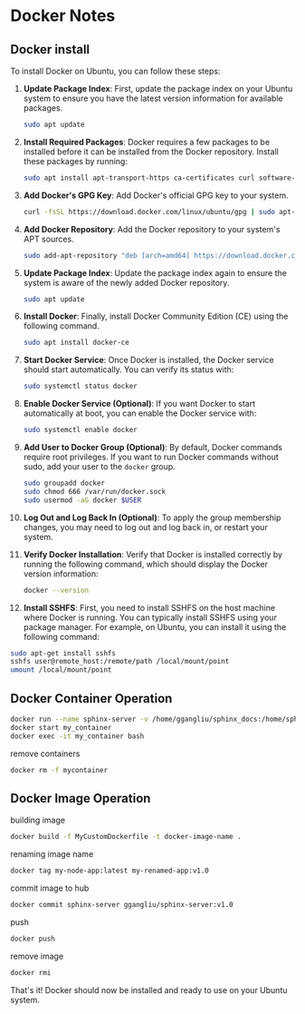 # Docker Notes

## Docker install

To install Docker on Ubuntu, you can follow these steps:

1. **Update Package Index**: First, update the package index on your Ubuntu system to ensure you have the latest version information for available packages.

   ```bash
   sudo apt update
   ```

2. **Install Required Packages**: Docker requires a few packages to be installed before it can be installed from the Docker repository. Install these packages by running:

   ```bash
   sudo apt install apt-transport-https ca-certificates curl software-properties-common
   ```

3. **Add Docker's GPG Key**: Add Docker's official GPG key to your system.

   ```bash
   curl -fsSL https://download.docker.com/linux/ubuntu/gpg | sudo apt-key add -
   ```

4. **Add Docker Repository**: Add the Docker repository to your system's APT sources.

   ```bash
   sudo add-apt-repository "deb [arch=amd64] https://download.docker.com/linux/ubuntu $(lsb_release -cs) stable"
   ```

5. **Update Package Index**: Update the package index again to ensure the system is aware of the newly added Docker repository.

   ```bash
   sudo apt update
   ```

6. **Install Docker**: Finally, install Docker Community Edition (CE) using the following command.

   ```bash
   sudo apt install docker-ce
   ```

7. **Start Docker Service**: Once Docker is installed, the Docker service should start automatically. You can verify its status with:

   ```bash
   sudo systemctl status docker
   ```

8. **Enable Docker Service (Optional)**: If you want Docker to start automatically at boot, you can enable the Docker service with:

   ```bash
   sudo systemctl enable docker
   ```

9. **Add User to Docker Group (Optional)**: By default, Docker commands require root privileges. If you want to run Docker commands without sudo, add your user to the `docker` group.

   ```bash
   sudo groupadd docker
   sudo chmod 666 /var/run/docker.sock
   sudo usermod -aG docker $USER
   ```

10. **Log Out and Log Back In (Optional)**: To apply the group membership changes, you may need to log out and log back in, or restart your system.

11. **Verify Docker Installation**: Verify that Docker is installed correctly by running the following command, which should display the Docker version information:

    ```bash
    docker --version
    ```

12. **Install SSHFS**: First, you need to install SSHFS on the host machine where Docker is running. You can typically install SSHFS using your package manager. For example, on Ubuntu, you can install it using the following command:

   ```bash
   sudo apt-get install sshfs
   sshfs user@remote_host:/remote/path /local/mount/point
   umount /local/mount/point
   ```

## Docker Container Operation

``` bash
docker run --name sphinx-server -v /home/ggangliu/sphinx_docs:/home/sphinx_docs -it -p 80:80 ggangliu/sphinx-server:latest /bin/bash
docker start my_container
docker exec -it my_container bash
```

remove containers

``` bash
docker rm -f mycontainer
```

## Docker Image Operation

building image

``` bash
docker build -f MyCustomDockerfile -t docker-image-name .
```

renaming image name

``` bash
docker tag my-node-app:latest my-renamed-app:v1.0
```

commit image to hub

``` bash
docker commit sphinx-server ggangliu/sphinx-server:v1.0
```

push

``` bash
docker push
```

remove image

``` bash
docker rmi
```

That's it! Docker should now be installed and ready to use on your Ubuntu system.
